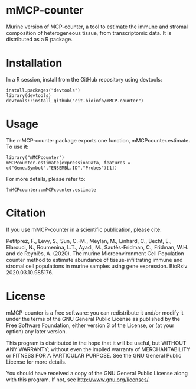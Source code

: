 # mMCP-counter
Murine version of MCP-counter, a tool to estimate the immune and stromal composition of heterogeneous tissue, from transcriptomic data. It is distributed as a R package.

Installation
========
In a R session, install from the GitHub repository using devtools:

    install.packages("devtools")
    library(devtools)
    devtools::install_github("cit-bioinfo/mMCP-counter")

Usage
========
The mMCP-counter package exports one function, mMCPcounter.estimate. To use it:

    library("mMCPcounter")
    mMCPcounter.estimate(expressionData, features = c("Gene.Symbol","ENSEMBL.ID","Probes")[1])

For more details, please refer to:

    ?mMCPcounter::mMCPcounter.estimate


Citation
========
If you use mMCP-counter in a scientific publication, please cite:

Petitprez, F., Lévy, S., Sun, C.-M., Meylan, M., Linhard, C., Becht, E., Elarouci, N., Roumenina, L.T., Ayadi, M., Sautès-Fridman, C., Fridman, W.H. and de Reyniès, A. (2020). The murine Microenvironment Cell Population counter method to estimate abundance of tissue-infiltrating immune and stromal cell populations in murine samples using gene expression. BioRxiv 2020.03.10.985176.


License
========

mMCP-counter is a free software: you can redistribute it and/or modify
it under the terms of the GNU General Public License as published by
the Free Software Foundation, either version 3 of the License, or
(at your option) any later version.

This program is distributed in the hope that it will be useful,
but WITHOUT ANY WARRANTY; without even the implied warranty of
MERCHANTABILITY or FITNESS FOR A PARTICULAR PURPOSE.  See the
GNU General Public License for more details.

You should have received a copy of the GNU General Public License
along with this program.  If not, see <http://www.gnu.org/licenses/>.
